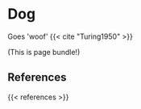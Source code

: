 # Dog 

Goes 'woof' {{< cite "Turing1950" >}}

(This is page bundle!)


## References

{{< references >}}